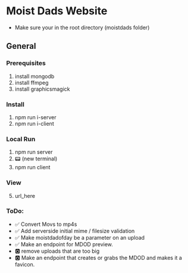 # Moist Dads Website

- Make sure your in the root directory (moistdads folder)

## General

### Prerequisites
1. install mongodb
2. install ffmpeg
2. install graphicsmagick

### Install
1. npm run i-server
2. npm run i-client

### Local Run
1. npm run server 
2. 📟 (new terminal)
3. npm run client

### View
5. url_here

### ToDo:
- ✅ Convert Movs to mp4s
- ✅ Add serverside initial mime / filesize validation 
- ✅ Make moistdadofday be a parameter on an upload
- ✅ Make an endpoint for MDOD preview.
- 🅾️ remove uploads that are too big 
- 🅾️ Make an endpoint that creates or grabs the MDOD and makes it a favicon.
